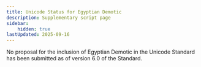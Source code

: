 ```yaml
---
title: Unicode Status for Egyptian Demotic
description: Supplementary script page
sidebar:
    hidden: true
lastUpdated: 2025-09-16
---
```


No proposal for the inclusion of Egyptian Demotic in the Unicode Standard has been submitted as of version 6.0 of the Standard.

